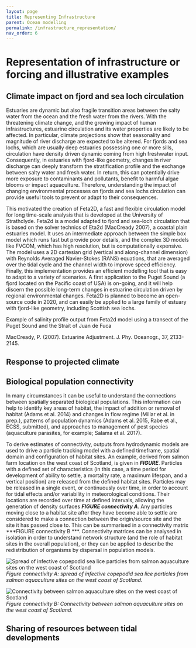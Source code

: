 ```yaml
---
layout: page
title: Representing Infrastructure
parent: Ocean modelling
permalink: /infrastructure_representation/
nav_order: 6
---
```


# Representation of infrastructure or forcing and illustrative examples

## Climate impact on fjord and sea loch circulation 	
Estuaries are dynamic but also fragile transition areas between the salty water from the ocean and the fresh water from the rivers. With the threatening climate change, and the growing impact of human infrastructures, estuarine circulation and its water properties are likely to be affected. In particular, climate projections show that seasonality and magnitude of river discharge are expected to be altered. For fjords and sea lochs, which are usually deep estuaries possessing one or more sills, circulation have density driven dynamic coming from high freshwater input. Consequently, in estuaries with fjord-like geometry, changes in river discharge can deeply transform the stratification profile and the exchange between salty water and fresh water. In return, this can potentially drive more exposure to contaminants and pollutants, benefit to harmful algae blooms or impact aquaculture. Therefore, understanding the impact of changing environmental processes on fjords and sea lochs circulation can provide useful tools to prevent or adapt to their consequences.

This motivated the creation of Feta2D, a fast and flexible circulation model for long time-scale analysis that is developed at the University of Strathclyde. Feta2d is a model adapted to fjord and sea-loch circulation that is based on the solver technics of Eta2d (MacCready 2007), a coastal plain estuaries model. It uses an intermediate approach between the simple box model which runs fast but provide poor details, and the complex 3D models like FVCOM, which has high resolution, but is computationally expensive. The model uses a 2D cartesian grid (vertical and along-channel dimension) with Reynolds Averaged Navier-Stokes (RANS) equations, that are averaged over the tidal cycle and the channel width to improve speed efficiency. Finally, this implementation provides an efficient modelling tool that is easy to adapt to a variety of scenarios. A first application to the Puget Sound (a fjord located on the Pacific coast of USA) is on-going, and it will help discern the possible long-term changes in estuarine circulation driven by regional environmental changes. Feta2D is planned to become an open-source code in 2020, and can easily be applied to a large family of estuary with fjord-like geometry, including Scottish sea lochs.

Example of salinity profile output from Feta2d model using a transect of the Puget Sound and the Strait of Juan de Fuca 

MacCready, P. (2007). Estuarine Adjustment. J. Phy. Oceanogr., 37, 2133-2145.

## Response to projected climate

## Biological population connectivity
In many circumstances it can be useful to understand the connections between spatially separated biological populations. This information can help to identify key areas of habitat, the impact of addition or removal of habitat (Adams et al. 2014) and changes in flow regime (Millar et al. in prep.), patterns of population dynamics (Adams et al. 2015, Rabe et al., ECSS, submitted), and approaches to management of pest species (aquaculture parasites, for example; Salama et al. 2017). 

To derive estimates of connectivity, outputs from hydrodynamic models are used to drive a particle tracking model with a defined timeframe, spatial domain and configuration of habitat sites. An example, derived from salmon farm location on the west coast of Scotland, is given in ***FIGURE***. Particles with a defined set of characteristics (in this case, a time period for development of ability to settle, a mortality rate, a maximum lifespan, and a vertical position) are released from the defined habitat sites. Particles may be released in a single event, or continuously over time, in order to account for tidal effects and/or variability in meteorological conditions. Their locations are recorded over time at defined intervals, allowing the generation of density surfaces ***FIGURE connectivity A***. Any particles moving close to a habitat site after they have become able to settle are considered to make a connection between the origin/source site and the site it has passed close to. This can be summarised in a connectivity matrix ***FIGURE connectivity B ***. Connectivity matrices can be analysed in isolation in order to understand network structure (and the role of habitat sites in the overall population), or they can be applied to describe the redistribution of organisms by dispersal in population models.

![Spread of infective copepodid sea lice particles from salmon aquaculture sites on the west coast of Scotland](connectivity_A.jpg "Spread of infective copepodid sea lice particles from salmon aquaculture sites on the west coast of Scotland")
*Figure connectivity A: spread of infective copepodid sea lice particles from salmon aquaculture sites on the west coast of Scotland.*

![Connectivity between salmon aquaculture sites on the west coast of Scotland](connectivity_B.jpg "Connectivity between salmon aquaculture sites on the west coast of Scotland")
*Figure connectivity B: Connectivity between salmon aquaculture sites on the west coast of Scotland.*

## Sharing of resources between tidal developments
